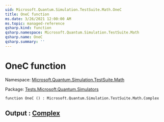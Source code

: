 ```yaml
---
uid: Microsoft.Quantum.Simulation.TestSuite.Math.OneC
title: OneC function
ms.date: 3/26/2021 12:00:00 AM
ms.topic: managed-reference
qsharp.kind: function
qsharp.namespace: Microsoft.Quantum.Simulation.TestSuite.Math
qsharp.name: OneC
qsharp.summary: ''
---
```


# OneC function

Namespace: [Microsoft.Quantum.Simulation.TestSuite.Math](xref:Microsoft.Quantum.Simulation.TestSuite.Math)

Package: [Tests.Microsoft.Quantum.Simulators](https://nuget.org/packages/Tests.Microsoft.Quantum.Simulators)




```qsharp
function OneC () : Microsoft.Quantum.Simulation.TestSuite.Math.Complex
```


## Output : [Complex](xref:Microsoft.Quantum.Simulation.TestSuite.Math.Complex)

